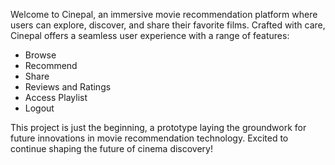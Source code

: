 



Welcome to Cinepal, an immersive movie recommendation platform where users can explore, discover, and share their favorite films. Crafted with care, Cinepal offers a seamless user experience with a range of features:

- Browse
- Recommend
- Share
- Reviews and Ratings
- Access Playlist
- Logout

This project is just the beginning, a prototype laying the groundwork for future innovations in movie recommendation technology. Excited to continue shaping the future of cinema discovery!
